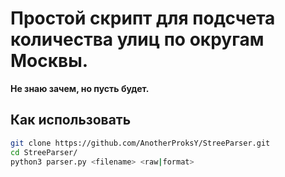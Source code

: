 # Простой скрипт для подсчета количества улиц по округам Москвы.
**Не знаю зачем, но пусть будет.**<br />
## Как использовать
```bash
git clone https://github.com/AnotherProksY/StreeParser.git
cd StreeParser/
python3 parser.py <filename> <raw|format>
```
